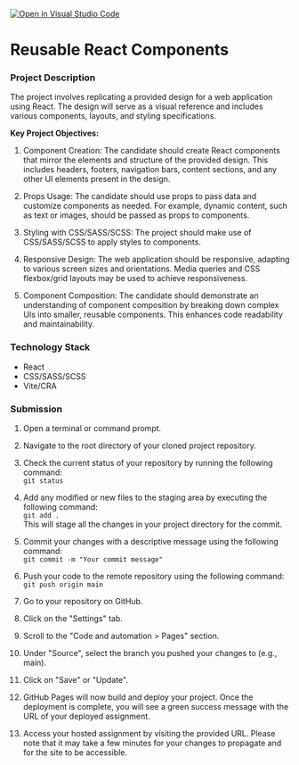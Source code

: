 [![Open in Visual Studio Code](https://classroom.github.com/assets/open-in-vscode-718a45dd9cf7e7f842a935f5ebbe5719a5e09af4491e668f4dbf3b35d5cca122.svg)](https://classroom.github.com/online_ide?assignment_repo_id=12032958&assignment_repo_type=AssignmentRepo)
# Reusable React Components

### Project Description

The project involves replicating a provided design for a web application using React. The design will serve as a visual reference and includes various components, layouts, and styling specifications.

**Key Project Objectives:**

1. Component Creation: 
The candidate should create React components that mirror the elements and structure of the provided design. This includes headers, footers, navigation bars, content sections, and any other UI elements present in the design.

2. Props Usage: 
The candidate should use props to pass data and customize components as needed. For example, dynamic content, such as text or images, should be passed as props to components.

3. Styling with CSS/SASS/SCSS: 
The project should make use of CSS/SASS/SCSS to apply styles to components. 

4. Responsive Design: 
The web application should be responsive, adapting to various screen sizes and orientations. Media queries and CSS flexbox/grid layouts may be used to achieve responsiveness.

5. Component Composition: 
The candidate should demonstrate an understanding of component composition by breaking down complex UIs into smaller, reusable components. This enhances code readability and maintainability.

### Technology Stack

- React
- CSS/SASS/SCSS 
- Vite/CRA

### Submission

1. Open a terminal or command prompt.

2. Navigate to the root directory of your cloned project repository.

3. Check the current status of your repository by running the following command:
   </br>
   `git status`

4. Add any modified or new files to the staging area by executing the following command:
   </br>
   `git add .`
   </br>
   This will stage all the changes in your project directory for the commit.

5. Commit your changes with a descriptive message using the following command:
   </br>
   `git commit -m "Your commit message"`

6. Push your code to the remote repository using the following command:
   </br>
   `git push origin main`

7. Go to your repository on GitHub.

8. Click on the "Settings" tab.

9. Scroll to the "Code and automation > Pages" section.

10. Under "Source", select the branch you pushed your changes to (e.g., main).

11. Click on "Save" or "Update".

12. GitHub Pages will now build and deploy your project. Once the deployment is complete, you will see a green success message with the URL of your deployed assignment.

13. Access your hosted assignment by visiting the provided URL. Please note that it may take a few minutes for your changes to propagate and for the site to be accessible.
